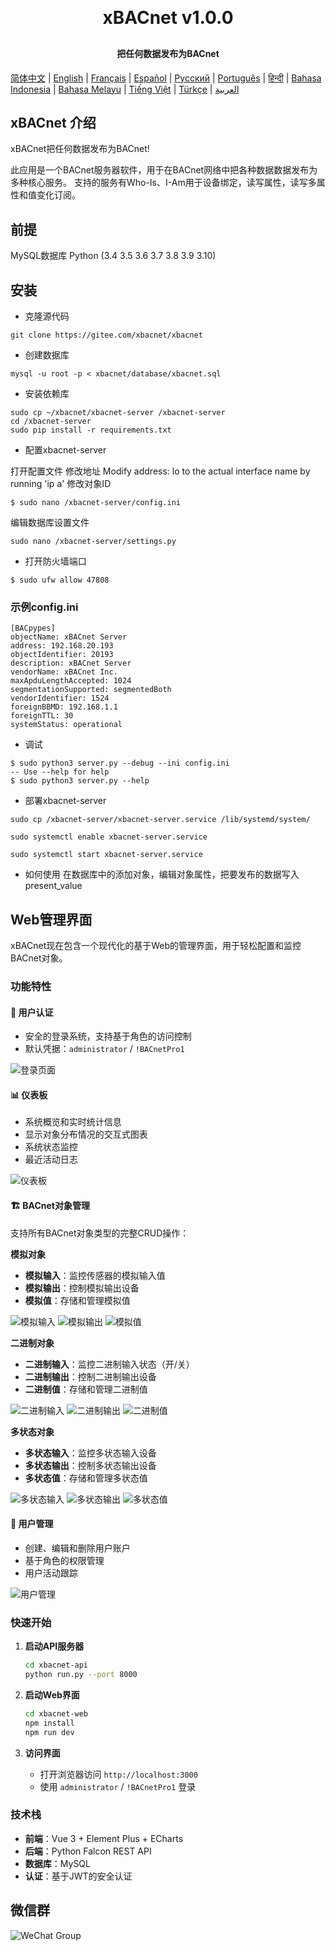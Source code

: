 <h1 align="center" style="margin: 30px 0 30px; font-weight: bold;">xBACnet v1.0.0</h1>
<h4 align="center">把任何数据发布为BACnet</h4>

[简体中文](./README_CN.md) | [English](./README.md) | [Français](./README_FR.md) | [Español](./README_ES.md) | [Русский](./README_RU.md) | [Português](./README_PT.md) | [हिन्दी](./README_HI.md) | [Bahasa Indonesia](./README_ID.md) | [Bahasa Melayu](./README_MS.md) | [Tiếng Việt](./README_VI.md) | [Türkçe](./README_TR.md) | [العربية](./README_AR.md)

## xBACnet 介绍

xBACnet把任何数据发布为BACnet!

此应用是一个BACnet服务器软件，用于在BACnet网络中把各种数据数据发布为多种核心服务。
支持的服务有Who-Is、I-Am用于设备绑定，读写属性，读写多属性和值变化订阅。


## 前提
MySQL数据库
Python (3.4 3.5 3.6 3.7 3.8 3.9 3.10)


## 安装

* 克隆源代码
```
git clone https://gitee.com/xbacnet/xbacnet
```
* 创建数据库
```
mysql -u root -p < xbacnet/database/xbacnet.sql
```
* 安装依赖库
```
sudo cp ~/xbacnet/xbacnet-server /xbacnet-server
cd /xbacnet-server
sudo pip install -r requirements.txt
```

* 配置xbacnet-server

打开配置文件
修改地址 Modify address: lo to the actual interface name by running 'ip a'
修改对象ID
```
$ sudo nano /xbacnet-server/config.ini
```

编辑数据库设置文件
```
sudo nano /xbacnet-server/settings.py
```

* 打开防火墙端口
```
$ sudo ufw allow 47808
```


### 示例config.ini
```
[BACpypes]
objectName: xBACnet Server
address: 192.168.20.193
objectIdentifier: 20193
description: xBACnet Server
vendorName: xBACnet Inc.
maxApduLengthAccepted: 1024
segmentationSupported: segmentedBoth
vendorIdentifier: 1524
foreignBBMD: 192.168.1.1
foreignTTL: 30
systemStatus: operational
```


* 调试
```
$ sudo python3 server.py --debug --ini config.ini
-- Use --help for help
$ sudo python3 server.py --help
```

* 部署xbacnet-server
```
sudo cp /xbacnet-server/xbacnet-server.service /lib/systemd/system/
```

```
sudo systemctl enable xbacnet-server.service
```

```
sudo systemctl start xbacnet-server.service
```

* 如何使用
在数据库中的添加对象，编辑对象属性，把要发布的数据写入present_value

## Web管理界面

xBACnet现在包含一个现代化的基于Web的管理界面，用于轻松配置和监控BACnet对象。

### 功能特性

#### 🔐 用户认证
- 安全的登录系统，支持基于角色的访问控制
- 默认凭据：`administrator` / `!BACnetPro1`

![登录页面](images/login.png)

#### 📊 仪表板
- 系统概览和实时统计信息
- 显示对象分布情况的交互式图表
- 系统状态监控
- 最近活动日志

![仪表板](images/dashboard.png)

#### 🏗️ BACnet对象管理
支持所有BACnet对象类型的完整CRUD操作：

**模拟对象**
- **模拟输入**：监控传感器的模拟输入值
- **模拟输出**：控制模拟输出设备
- **模拟值**：存储和管理模拟值

![模拟输入](images/analog-inputs.png)
![模拟输出](images/analog-outputs.png)
![模拟值](images/analog-values.png)

**二进制对象**
- **二进制输入**：监控二进制输入状态（开/关）
- **二进制输出**：控制二进制输出设备
- **二进制值**：存储和管理二进制值

![二进制输入](images/binary-inputs.png)
![二进制输出](images/binary-outputs.png)
![二进制值](images/binary-values.png)

**多状态对象**
- **多状态输入**：监控多状态输入设备
- **多状态输出**：控制多状态输出设备
- **多状态值**：存储和管理多状态值

![多状态输入](images/multi-state-inputs.png)
![多状态输出](images/multi-state-outputs.png)
![多状态值](images/multi-state-values.png)

#### 👥 用户管理
- 创建、编辑和删除用户账户
- 基于角色的权限管理
- 用户活动跟踪

![用户管理](images/user-management.png)

### 快速开始

1. **启动API服务器**
   ```bash
   cd xbacnet-api
   python run.py --port 8000
   ```

2. **启动Web界面**
   ```bash
   cd xbacnet-web
   npm install
   npm run dev
   ```

3. **访问界面**
   - 打开浏览器访问 `http://localhost:3000`
   - 使用 `administrator` / `!BACnetPro1` 登录

### 技术栈
- **前端**：Vue 3 + Element Plus + ECharts
- **后端**：Python Falcon REST API
- **数据库**：MySQL
- **认证**：基于JWT的安全认证


## 微信群

![WeChat Group](qr_code_wechat_group.png)
